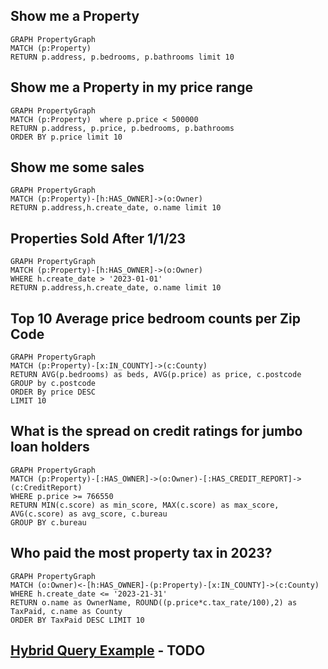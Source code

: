 ## Show me a Property
 
```
GRAPH PropertyGraph
MATCH (p:Property) 
RETURN p.address, p.bedrooms, p.bathrooms limit 10
```


## Show me a Property in my price range
 
```
GRAPH PropertyGraph
MATCH (p:Property)  where p.price < 500000
RETURN p.address, p.price, p.bedrooms, p.bathrooms 
ORDER BY p.price limit 10
```

## Show me some sales

```
GRAPH PropertyGraph
MATCH (p:Property)-[h:HAS_OWNER]->(o:Owner)
RETURN p.address,h.create_date, o.name limit 10
```

## Properties Sold After 1/1/23


```
GRAPH PropertyGraph
MATCH (p:Property)-[h:HAS_OWNER]->(o:Owner)
WHERE h.create_date > '2023-01-01'
RETURN p.address,h.create_date, o.name limit 10
```

## Top 10 Average price bedroom counts per Zip Code


```
GRAPH PropertyGraph
MATCH (p:Property)-[x:IN_COUNTY]->(c:County)
RETURN AVG(p.bedrooms) as beds, AVG(p.price) as price, c.postcode
GROUP by c.postcode
ORDER By price DESC
LIMIT 10
```

## What is the spread on credit ratings for jumbo loan holders

```
GRAPH PropertyGraph
MATCH (p:Property)-[:HAS_OWNER]->(o:Owner)-[:HAS_CREDIT_REPORT]->(c:CreditReport)
WHERE p.price >= 766550
RETURN MIN(c.score) as min_score, MAX(c.score) as max_score, AVG(c.score) as avg_score, c.bureau
GROUP BY c.bureau
```

## Who paid the most property tax in 2023?

```
GRAPH PropertyGraph
MATCH (o:Owner)<-[h:HAS_OWNER]-(p:Property)-[x:IN_COUNTY]->(c:County)
WHERE h.create_date <= '2023-21-31'
RETURN o.name as OwnerName, ROUND((p.price*c.tax_rate/100),2) as TaxPaid, c.name as County 
ORDER BY TaxPaid DESC LIMIT 10
```

## [Hybrid Query Example](https://cloud.google.com/spanner/docs/reference/standard-sql/graph-sql-queries) - TODO

